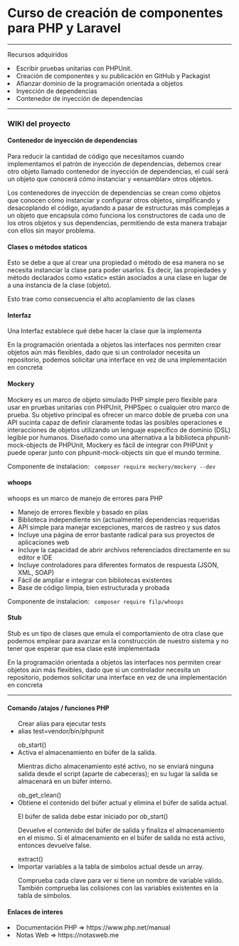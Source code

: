 <h1>Curso de creación de componentes para PHP y Laravel </h1>

<hr>

<p> Recursos adquiridos </p>
<div>
    <li>Escribir pruebas unitarias con PHPUnit.</li>
    <li>Creación de componentes y su publicación en GitHub y Packagist</li>
    <li>Afianzar dominio de la programación orientada a objetos</li>
    <li>Inyección de dependencias</li>
    <li>Contenedor de inyección de dependencias</li>
</div>

<hr>

<div>
    <h3> WIKI del proyecto </h3>
     <div>
        <h4>Contenedor de inyección de dependencias</h4>
        <p>
            Para reducir la cantidad de código que necesitamos cuando implementamos el patrón de inyección de dependencias, debemos crear otro objeto llamado contenedor de inyección de dependencias, el cuál será un objeto que conocerá cómo instanciar y «ensamblar» otros objetos.
        </p>
        <p>
           Los contenedores de inyección de dependencias se crean como objetos que conocen cómo instanciar y configurar otros objetos, simplificando y desacoplando el código, ayudando a pasar de estructuras más complejas a un objeto que encapsula cómo funciona los constructores de cada uno de los otros objetos y sus dependencias, permitiendo de esta manera trabajar con ellos sin mayor problema.
        </p>
    </div>
    <div>
        <h4>Clases o métodos staticos</h4>
        <p>
            Esto se debe a que al crear una propiedad o método de esa manera no se necesita instanciar la clase para poder usarlos.  Es decir, las propiedades y método declarados como «static» están asociados a una clase en lugar de a una instancia de la clase (objeto).
        </p>
        <p>
            Esto trae como consecuencia el alto acoplamiento de las clases
        </p>
    </div>
    <div>
        <h4>Interfaz</h4>
        <p>
            Una Interfaz establece qué debe hacer la clase que la implementa
        </p>
        <p>
           En la programación orientada a objetos las interfaces nos permiten crear objetos aún más flexibles, dado que si un controlador necesita un repositorio, podemos solicitar una interface en vez de una implementación en concreta
        </p>
    </div>
    <div>
        <h4>Mockery</h4>
        <p>
           Mockery es un marco de objeto simulado PHP simple pero flexible para usar en pruebas unitarias con PHPUnit, PHPSpec o cualquier otro marco de prueba. Su objetivo principal es ofrecer un marco doble de prueba con una API sucinta capaz de definir claramente todas las posibles operaciones e interacciones de objetos utilizando un lenguaje específico de dominio (DSL) legible por humanos. Diseñado como una alternativa a la biblioteca phpunit-mock-objects de PHPUnit, Mockery es fácil de integrar con PHPUnit y puede operar junto con phpunit-mock-objects sin que el mundo termine.
        </p>
        <p>
            Componente de instalacion:
           <code> composer require mockery/mockery --dev  </code>
        </p>
    </div>
    <div>
        <h4>whoops</h4>
        <p>
           whoops es un marco de manejo de errores para PHP
        </p>
        <p>
            <ul dir="auto">
                <li>Manejo de errores flexible y basado en pilas</li>
                <li>Biblioteca independiente sin (actualmente) dependencias requeridas</li>
                <li>API simple para manejar excepciones, marcos de rastreo y sus datos</li>
                <li>Incluye una página de error bastante radical para sus proyectos de aplicaciones web</li>
                <li>Incluye la capacidad de abrir archivos referenciados directamente en su editor e IDE</li>
                <li>Incluye controladores para diferentes formatos de respuesta (JSON, XML, SOAP)</li>
                <li>Fácil de ampliar e integrar con bibliotecas existentes</li>
                <li>Base de código limpia, bien estructurada y probada</li>
            </ul>
        </p>
        <p>
            Componente de instalacion:
           <code> composer require filp/whoops  </code>
        </p>
    </div>
     <div>
        <h4>Stub </h4>
        <p>
           Stub es un tipo de clases que emula el comportamiento de otra clase que podemos emplear para avanzar en la construcción de nuestro sistema y no tener que esperar que esa clase esté implementada
        </p>
        <p>
           En la programación orientada a objetos las interfaces nos permiten crear objetos aún más flexibles, dado que si un controlador necesita un repositorio, podemos solicitar una interface en vez de una implementación en concreta
        </p>
    </div>
</div>

<hr>


<div>
 <h4>Comando /atajos / funciones PHP </h4>
    <div>
        <ul>Crear alias para ejecutar tests
            <li>alias test=vendor/bin/phpunit</li>
        </ul>
    </div>
    <div>
        <ul>ob_start()
            <li>Activa el almacenamiento en búfer de la salida.</li>
            <p>Mientras dicho almacenamiento esté activo, no se enviará ninguna salida desde el script (aparte de cabeceras); en su lugar la salida se almacenará en un búfer interno.</p>
        </ul>
        <ul>ob_get_clean()
            <li>Obtiene el contenido del búfer actual y elimina el búfer de salida actual.</li>
            <p>El búfer de salida debe estar iniciado por ob_start() </p>
            <p>Devuelve el contenido del búfer de salida y finaliza el almacenamiento en el mismo. Si el almacenamiento en el búfer de salida no está activo, entonces devuelve false. </p>
        </ul>
        <ul>extract()
            <li> Importar variables a la tabla de símbolos actual desde un array.</li>
            <p>Comprueba cada clave para ver si tiene un nombre de variable válido. También comprueba las colisiones con las variables existentes en la tabla de símbolos.</p>
        </ul>
    </div>
</div>
<div>
    <h4>Enlaces de interes </h4>
    <div>
        <li> <a href="https://www.php.net/manual" target="_blank"></a> Documentación PHP => https://www.php.net/manual</li>
        <li><a href="https://notasweb.me" target="_blank"></a> Notas Web => https://notasweb.me</li>
    </div>
</div>